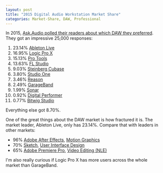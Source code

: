 ```yaml
---
layout: post
title: "2015 Digital Audio Workstation Market Share"
categories: Market-Share, DAW, Professional
---
```


In 2015, [Ask.Audio polled their readers about which DAW they preferred](https://www.macprovideo.com/article/news/the-top-11-most-popular-daws-you-voted-for). They got an impressive 25,000 responses:

1. 23.14% [Ableton Live](https://www.ableton.com/en/live/)
2. 16.95% [Logic Pro X](https://www.apple.com/logic-pro/)
3. 15.13% [Pro Tools](https://www.avid.com/pro-tools)
4. 13.63% [FL Studio](https://www.image-line.com/flstudio/)
5. 9.03% [Steinberg Cubase](https://new.steinberg.net/cubase/)
6. 3.80% [Studio One](https://www.presonus.com/products/Studio-One)
7. 3.46% [Reason](https://www.propellerheads.com/en/reason)
8. 2.49% [GarageBand](https://www.apple.com/mac/garageband/)
9. 1.99% [Sonar](https://www.cakewalk.com/products/SONAR/)
10. 0.92% [Digital Performer](http://www.motu.com/products/software/dp/)
11. 0.77% [Bitwig Studio](https://www.bitwig.com/en/bitwig-studio)

Everything else got 8.70%.

One of the great things about the DAW market is how fractured it is. The market leader, Ableton Live, only has 23.14%. Compare that with leaders in other markets:

- 96% [Adobe After Effects](https://www.adobe.com/products/aftereffects.html), [Motion Graphics](/2019/05/30/2015-motion-graphics-software-market-share/)
- 70% [Sketch](https://www.sketch.com/), [User Interface Design](https://blog.robenkleene.com/2019/04/02/sketch-figmas-market-share/)
- 65% [Adobe Premiere Pro](https://www.adobe.com/products/premiere.html), [Video Editing (NLE)](https://blog.robenkleene.com/2019/04/05/video-editor-market-share-numbers-from-2014/)

I'm also really curious if Logic Pro X has more users across the whole market than GarageBand.

